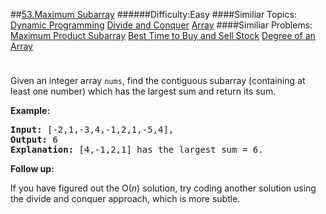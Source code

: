 ##[53.Maximum Subarray](https://leetcode.com/problems/maximum-subarray/description/ "53.Maximum Subarray")
######Difficulty:Easy
####Similiar Topics:
  [Dynamic Programming](https://leetcode.com//tag/dynamic-programming)  [Divide and Conquer](https://leetcode.com//tag/divide-and-conquer)  [Array](https://leetcode.com//tag/array)
####Similiar Problems:
  [Maximum Product Subarray](https://leetcode.com//problems/maximum-product-subarray)  [Best Time to Buy and Sell Stock](https://leetcode.com//problems/best-time-to-buy-and-sell-stock)  [Degree of an Array](https://leetcode.com//problems/degree-of-an-array)
<div class="question-description__3U1T" style="padding-top: 10px;"><div><p>Given an integer array <code>nums</code>, find the contiguous subarray&#160;(containing at least one number) which has the largest sum and return its sum.</p>

<p><strong>Example:</strong></p>

<pre><strong>Input:</strong> [-2,1,-3,4,-1,2,1,-5,4],
<strong>Output:</strong> 6
<strong>Explanation:</strong>&#160;[4,-1,2,1] has the largest sum = 6.
</pre>

<p><strong>Follow up:</strong></p>

<p>If you have figured out the O(<em>n</em>) solution, try coding another solution using the divide and conquer approach, which is more subtle.</p>
</div></div><div> </div><div> </div><div> </div><div> </div><div> </div><div> </div><div> </div><div> </div><div> </div><div> </div><div> </div><div> </div><div> </div><div> </div><div> </div><div> </div><div> </div><div> </div><div> </div><div> </div><div> </div><div> </div><div> </div><div> </div><div> </div><div> </div><div> </div><div> </div><div> </div><div> </div><div> </div><div> </div><div> </div><div> </div><div> </div><div> </div><div> </div><div> </div><div> </div><div> </div><div> </div><div> </div><div> </div><div> </div><div> </div><div> </div><div> </div><div> </div><div> </div><div> </div><div> </div><div> </div><div> </div><div> </div><div> </div><div> </div><div> </div><div> </div><div> </div><div> </div><div> </div><div> </div><div> </div><div> </div><div> </div><div> </div><div> </div><div> </div><div> </div><div> </div><div> </div><div> </div><div> </div><div> </div><div> </div><div> </div><div> </div><div> </div><div> </div><div> </div><div> </div><div> </div><div> </div><div> </div><div> </div><div> </div><div> </div><div> </div><div> </div><div> </div><div> </div><div> </div><div> </div><div> </div><div> </div><div> </div><div> </div><div> </div><div> </div><div> </div><div> </div><div> </div><div> </div><div> </div><div> </div><div> </div><div> </div><div> </div><div> </div><div> </div><div> </div><div> </div>